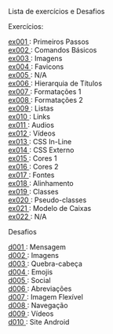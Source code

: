 Lista de exercícios e Desafios

Exercícios:

<a href="https://th-fig.github.io/html-css/exercicios/ex001/index.html"  target="_blank" rel="author"> ex001 </a>:  Primeiros Passos <br>
<a href="https://th-fig.github.io/html-css/exercicios/ex002/index.html"  target="_blank" rel="author"> ex002 </a>:  Comandos Básicos <br>
<a href="https://th-fig.github.io/html-css/exercicios/ex003/index.html"  target="_blank" rel="author"> ex003 </a>:  Imagens <br>
<a href="https://th-fig.github.io/html-css/exercicios/ex004/index.html"  target="_blank" rel="author"> ex004 </a>:  Favicons <br>
<a href="https://th-fig.github.io/html-css/exercicios/ex005/index.html"  target="_blank" rel="author"> ex005 </a>:  N/A <br>
<a href="https://th-fig.github.io/html-css/exercicios/ex006/index.html"  target="_blank" rel="author"> ex006 </a>:  Hierarquia de Títulos <br>
<a href="https://th-fig.github.io/html-css/exercicios/ex007/index.html"  target="_blank" rel="author"> ex007 </a>:  Formatações 1 <br>
<a href="https://th-fig.github.io/html-css/exercicios/ex008/index.html"  target="_blank" rel="author"> ex008 </a>:  Formatações 2 <br>
<a href="https://th-fig.github.io/html-css/exercicios/ex009/index.html"  target="_blank" rel="author"> ex009 </a>:  Listas <br>
<a href="https://th-fig.github.io/html-css/exercicios/ex010/index.html"  target="_blank" rel="author"> ex010 </a>:  Links <br>
<a href="https://th-fig.github.io/html-css/exercicios/ex011/index.html"  target="_blank" rel="author"> ex011 </a>:  Audios <br>
<a href="https://th-fig.github.io/html-css/exercicios/ex012/index.html"  target="_blank" rel="author"> ex012 </a>:  Vídeos <br>
<a href="https://th-fig.github.io/html-css/exercicios/ex013/index.html"  target="_blank" rel="author"> ex013 </a>:  CSS In-Line <br>
<a href="https://th-fig.github.io/html-css/exercicios/ex014/index.html"  target="_blank" rel="author"> ex014 </a>:  CSS Externo <br>
<a href="https://th-fig.github.io/html-css/exercicios/ex015/index.html"  target="_blank" rel="author"> ex015 </a>:  Cores 1 <br>
<a href="https://th-fig.github.io/html-css/exercicios/ex016/cor01.html"  target="_blank" rel="author"> ex016 </a>: Cores 2 <br>
<a href="https://th-fig.github.io/html-css/exercicios/ex017/fonte01.html"  target="_blank" rel="author"> ex017 </a>: Fontes  <br>
<a href="https://th-fig.github.io/html-css/exercicios/ex018/index.html"  target="_blank" rel="author"> ex018 </a>:   Alinhamento <br>
<a href="https://th-fig.github.io/html-css/exercicios/ex019/index.html"  target="_blank" rel="author"> ex019 </a>:   Classes <br>
<a href="https://th-fig.github.io/html-css/exercicios/ex020/pseudoclasses.html"  target="_blank" rel="author"> ex020 </a>:   Pseudo-classes <br>
<a href="https://th-fig.github.io/html-css/exercicios/ex021/caixa01.html"  target="_blank" rel="author"> ex021 </a>: Modelo de Caixas <br>
<a href="https://th-fig.github.io/html-css/exercicios/ex022/index.html"  target="_blank" rel="author"> ex022 </a>:   N/A <br>

Desafios

<a href="https://th-fig.github.io/html-css/desafios/desafio001/d001.html"  target="_blank" rel="author"> d001 </a>:  Mensagem <br>
<a href="https://th-fig.github.io/html-css/desafios/desafio002/d002.html"  target="_blank" rel="author"> d002 </a>:  Imagens <br>
<a href="https://th-fig.github.io/html-css/desafios/desafio003/d003.html"  target="_blank" rel="author"> d003 </a>:  Quebra-cabeça <br>
<a href="https://th-fig.github.io/html-css/desafios/desafio004/d004.html"  target="_blank" rel="author"> d004 </a>:  Emojis <br>
<a href="https://th-fig.github.io/html-css/desafios/desafio005/d005.html"  target="_blank" rel="author"> d005 </a>:  Social <br>
<a href="https://th-fig.github.io/html-css/desafios/desafio006/d006.html"  target="_blank" rel="author"> d006 </a>:  Abreviações <br>
<a href="https://th-fig.github.io/html-css/desafios/desafio007/d007.html"  target="_blank" rel="author"> d007 </a>:  Imagem Flexível <br>
<a href="https://th-fig.github.io/html-css/desafios/desafio008/d008.html"  target="_blank" rel="author"> d008 </a>:  Navegação <br>
<a href="https://th-fig.github.io/html-css/desafios/desafio009/d009.html"  target="_blank" rel="author"> d009 </a>:  Vídeos <br>
<a href="https://th-fig.github.io/html-css/desafios/desafio010b/d010.html"  target="_blank" rel="author"> d010 </a>:  Site Android <br>
